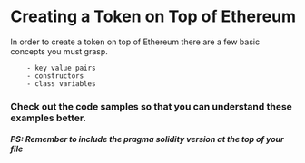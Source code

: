 # Creating a Token on Top of Ethereum

In order to create a token on top of Ethereum there  are a few basic concepts you must grasp.

```
	- key value pairs
	- constructors
	- class variables
```

### Check out the code samples so that you can understand these examples better.

##### PS: Remember to include the pragma solidity version at the top of your file
